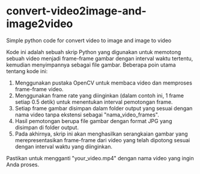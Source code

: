# convert-video2image-and-image2video
Simple python code for convert video to image and image to video

Kode ini adalah sebuah skrip Python yang digunakan untuk memotong sebuah video menjadi frame-frame gambar dengan interval waktu tertentu, kemudian menyimpannya sebagai file gambar. Beberapa poin utama tentang kode ini:

1. Menggunakan pustaka OpenCV untuk membaca video dan memproses frame-frame video.
2. Menggunakan frame rate yang diinginkan (dalam contoh ini, 1 frame setiap 0.5 detik) untuk menentukan interval pemotongan frame.
3. Setiap frame gambar disimpan dalam folder output yang sesuai dengan nama video tanpa ekstensi sebagai "nama_video_frames".
4. Hasil pemotongan berupa file gambar dengan format JPG yang disimpan di folder output.
5. Pada akhirnya, skrip ini akan menghasilkan serangkaian gambar yang merepresentasikan frame-frame dari video yang telah dipotong sesuai dengan interval waktu yang diinginkan.

Pastikan untuk mengganti "your_video.mp4" dengan nama video yang ingin Anda proses.
